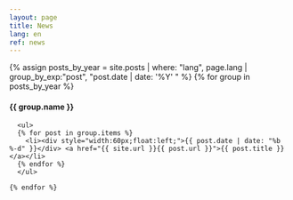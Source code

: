```yaml
---
layout: page
title: News
lang: en
ref: news
---
```


<div class="archive">

  <div class="timeline" id="timeline">
    {% assign posts_by_year = site.posts | where: "lang", page.lang | group_by_exp:"post", "post.date | date: '%Y' " %}
    {% for group in posts_by_year %}
      <div class="archive-title">
        <h4 class="archive-year">{{ group.name }}</h4>
      </div>

      <ul>
      {% for post in group.items %}
        <li><div style="width:60px;float:left;">{{ post.date | date: "%b %-d" }}</div> <a href="{{ site.url }}{{ post.url }}">{{ post.title }}</a></li>
      {% endfor %}
      </ul>

    {% endfor %}
  </div>

</div>
